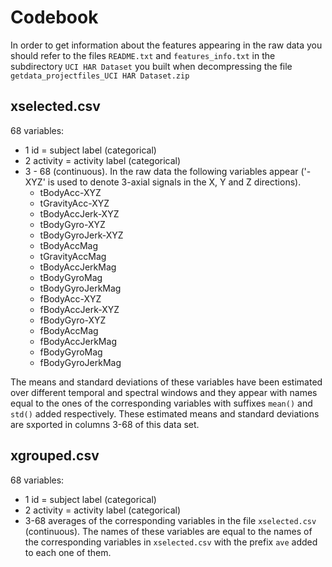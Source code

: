 # Codebook  #
In order to get information about the features appearing in the raw data you should refer to the files `README.txt` and `features_info.txt` in the subdirectory `UCI HAR Dataset` you built when decompressing the file `getdata_projectfiles_UCI HAR Dataset.zip`

## xselected.csv ##

68 variables:

  * 1 id = subject label (categorical)
  * 2 activity = activity label (categorical)
  * 3 - 68 (continuous). In the raw data the following variables appear ('-XYZ' is used to denote 3-axial signals in the X, Y and Z directions).
    * tBodyAcc-XYZ
    * tGravityAcc-XYZ
    * tBodyAccJerk-XYZ
    * tBodyGyro-XYZ
    * tBodyGyroJerk-XYZ
    * tBodyAccMag
    * tGravityAccMag
    * tBodyAccJerkMag
    * tBodyGyroMag
    * tBodyGyroJerkMag
    * fBodyAcc-XYZ
    * fBodyAccJerk-XYZ
    * fBodyGyro-XYZ
    * fBodyAccMag
    * fBodyAccJerkMag
    * fBodyGyroMag
    * fBodyGyroJerkMag
	  
  The means and standard deviations of these variables have been estimated over different temporal and spectral windows and they appear with names equal to the ones of the corresponding variables with suffixes `mean()` and `std()` added respectively. These estimated means and standard deviations are sxported in columns 3-68 of this data set.
	  
## xgrouped.csv ##

68 variables:

  * 1 id = subject label (categorical)
  * 2 activity = activity label (categorical)
  * 3-68 averages of the corresponding variables in the file `xselected.csv` (continuous). The names of these variables are equal to the names of the corresponding variables in `xselected.csv` with the prefix `ave` added to each one of them.
